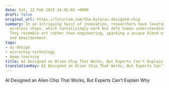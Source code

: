 ```yaml
---
date: Sat, 22 Feb 2025 14:45:01 +0000
draft: false
original_url: https://futurism.com/the-byte/ai-designed-chip
summary: In an intriguing twist of innovation, researchers have leveraged AI to create
  wireless chips, which tantalizingly work but defy human understanding in their design.
  They resemble art rather than engineering, sparking a unique blend of fascination
  and bewilderment.
tags:
- ai-design
- microchip-technology
- deep-learning
title: AI Designed an Alien Chip That Works, But Experts Can't Explain Why
translationKey: AI Designed an Alien Chip That Works, But Experts Can't Explain Why
---
```


AI Designed an Alien Chip That Works, But Experts Can't Explain Why